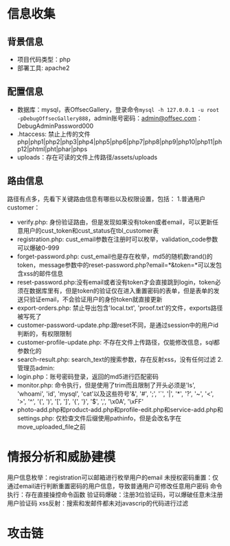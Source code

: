 # 信息收集
## 背景信息
- 项目代码类型：php
- 部署工具: apache2
## 配置信息
- 数据库：mysql，表OffsecGallery，登录命令```mysql -h 127.0.0.1 -u root -pDebugOffsecGallery888```，admin账号密码：admin@offsec.com：DebugAdminPassword000
- .htaccess: 禁止上传的文件php|php1|php2|php3|php4|php5|php6|php7|php8|php9|php10|php11|php12|phtml|pht|phar|phps
- uploads：存在可读的文件上传路径/assets/uploads
## 路由信息
路径有点多，先看下关键路由信息有哪些以及权限设置，包括：
1.普通用户customer：
- verify.php: 身份验证路由，但是发现如果没有token或者email，可以更新任意用户的cust_token和cust_status在tbl_customer表
- registration.php: cust_email参数在注册时可以枚举，validation_code参数可以爆破0-999
- forget-password.php: cust_email也是存在枚举，md5的随机数rand()的token，message参数中的reset-password.php?email=*&token=*可以发包含xss的邮件信息
- reset-password.php:没有email或者没有token才会直接跳到login，token必须在数据库里有，但是token的验证仅在进入重置密码的表单，但是表单的发送只验证email，不会验证用户的身份token就直接更新
- export-orders.php: 禁止导出包含'local.txt', 'proof.txt'的文件，exports路径被写死了
- customer-password-update.php:跟reset不同，是通过session中的用户id判断的，有权限限制
- customer-profile-update.php: 不存在文件上传路径，仅能修改信息，sql都参数化的
- search-result.php: search_text的搜索参数，存在反射xss，没有任何过滤
2.管理员admin:
- login.php：账号密码登录，返回的md5进行匹配密码
- monitor.php: 命令执行，但是使用了trim而且限制了开头必须是'ls', 'whoami', 'id', 'mysql', 'cat'以及这些符号'&', '#', ';', '`', '|', '*', '?', '~', '<', '>', '^', '(', ')', '[', ']', '{', '}', '$', ',', '\x0A', '\xFF'
- photo-add.php和product-add.php和profile-edit.php和service-add.php和settings.php: 仅检查文件后缀使用pathinfo，但是会改名字在move_uploaded_file之前
# 情报分析和威胁建模
用户信息枚举：registration可以邮箱进行枚举用户的email
未授权密码重置：仅通过email进行判断重置密码的用户信息，导致普通用户可修改任意用户密码
命令执行：存在直接操控命令函数
验证码爆破：注册3位验证码，可以爆破任意未注册用户验证码
xss反射：搜索和发邮件都未对javascrip的代码进行过滤

# 攻击链